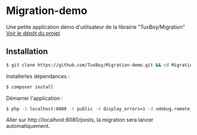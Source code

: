 # Migration-demo 

Une petite application démo d'utilisateur de la librairie "TuxBoy/Migration" [Voir le dépôt du projet](https://github.com/TuxBoy/Migration).

## Installation

````bash
$ git clone https://github.com/TuxBoy/Migration-demo.git && cd Migration-demo
````

Installerles dépendances :

````bash
$ composer install
````

Démarrer l'application :

````bash
$ php -S localhost:8080 -t public -d display_errors=1 -d xdebug.remote_enable=1 -d xdebug.remote_autostart=1
````

Aller sur http://localhost:8080/posts, la migration sera lancer automatiquement.